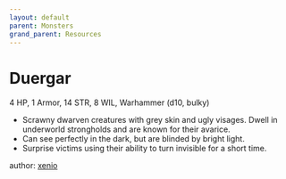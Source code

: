 ```yaml
---
layout: default
parent: Monsters
grand_parent: Resources
---
```

# Duergar
4 HP, 1 Armor, 14 STR, 8 WIL, Warhammer (d10, bulky)  
- Scrawny dwarven creatures with grey skin and ugly visages.   Dwell in underworld strongholds and are known for their avarice.  
- Can see perfectly in the dark, but are blinded by bright light.  
 - Surprise victims using their ability to turn invisible for a short time.   

author: [xenio](https://xenioinabottle.blogspot.com)
